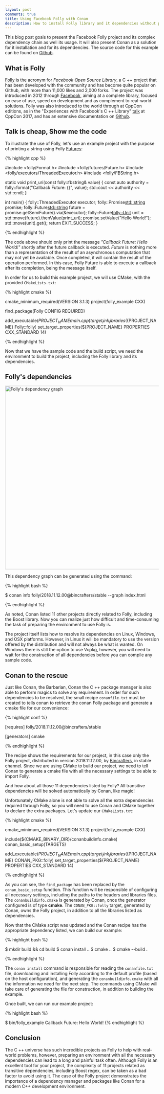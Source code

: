 ```yaml
---
layout: post
comments: true
title: Using Facebook Folly with Conan
description: How to install Folly library and it dependencies without pain using Conan
---
```


This blog post goals to present the Facebook Folly project and its complex dependency chain as well its usage. It will also present Conan as a solution for it installation and for its dependencies.
The source code for this example can be found on [Github](https://github.com/uilianries/conan-folly-example).

<h2>What is Folly</h2>

[Folly](https://github.com/facebook/folly) is the acronym for *Facebook Open Source Library*, a C ++ project that has been developed with the community and has become quite popular on Github, with more than 11,000 likes and 2,000 forks. The project was introduced in 2012 through [Facebook](https://www.facebook.com/notes/facebook-engineering/folly-the-facebook-open-source-library/10150864656793920/), aiming at a complete library, focused on ease of use, speed on development and as complement to real-world solutions. Folly was also introduced to the world through at CppCon editions, as in the "Experiences with Facebook's C ++ Library" [talk](https://www.youtube.com/watch?v=GDxb21kEthM) at CppCon 2017, and has an extensive documentation on [Github](https://github.com/facebook/folly/tree/master/folly/docs).


<h2>Talk is cheap, Show me the code</h2>

To illustrate the use of Folly, let's use an example project with the purpose of printing a string using Folly [Futures](https://code.fb.com/developer-tools/futures-for-c-11-at-facebook/):

{% highlight cpp %}

#include <folly/Format.h>
#include <folly/futures/Future.h>
#include <folly/executors/ThreadedExecutor.h>
#include <folly/FBString.h>

static void print_uri(const folly::fbstring& value) {
    const auto authority = folly::format("Callback Future: {}", value);
    std::cout << authority << std::endl;
}

int main() {
    folly::ThreadedExecutor executor;
    folly::Promise<std::string> promise;
    folly::Future<std::string> future = promise.getSemiFuture().via(&executor);
    folly::Future<folly::Unit> unit = std::move(future).thenValue(print_uri);
    promise.setValue("Hello World!");
    std::move(unit).get();
    return EXIT_SUCCESS;
}

{% endhighlight %}

The code above should only print the message *"Callback Future: Hello World!"* shortly after the future callback is executed. *Future* is nothing more than a representation of the result of an asynchronous computation that may not yet be available.
Once completed, it will contain the result of the operation performed. In this case, Folly Future is able to execute a callback after its completion, being the message itself.

In order for us to build this example project, we will use CMake, with the provided ``CMakeLists.txt``:

{% highlight cmake %}

cmake_minimum_required(VERSION 3.1.3)
project(folly_example CXX)

find_package(Folly CONFIG REQUIRED)

add_executable(${PROJECT_NAME} main.cpp)
target_link_libraries(${PROJECT_NAME} Folly::folly)
set_target_properties(${PROJECT_NAME} PROPERTIES CXX_STANDARD 14)

{% endhighlight %}

Now that we have the sample code and the build script, we need the environment to build the project, including the Folly library and its dependencies.


<h2>Folly's dependencies</h2>


<p class="centered">
    <img  src="{{ site.url }}/assets/post_images/2018-11-19/graph.png"  align="center"
    width="600"  alt="Folly's dependency graph"/>
</p>

This dependency graph can be generated using the command:

{% highlight bash %}

$ conan info folly/2018.11.12.00@bincrafters/stable --graph index.html

{% endhighlight %}

As noted, Conan listed 11 other projects directly related to Folly, including the Boost library. Now you can realize just how difficult and time-consuming the task of preparing the environment to use Folly is.

The project itself lists how to resolve its dependencies on Linux, Windows, and OSX platforms. However, in Linux it will be mandatory to use the version offered by the distribution and will not always be what is wanted. On Windows there is still the option to use Vcpkg, however, you will need to wait for the construction of all dependencies before you can compile any sample code.


<h2>Conan to the rescue</h2>


Just like Conan, the Barbarian, Conan the C ++ package manager is also able to perform magics to solve any requirement. In order for such dependencies to be resolved, the small recipe ``conanfile.txt`` must be created to tells conan to retrieve the conan Folly package and generate a cmake file for our convenience:

{% highlight conf %}

[requires]
folly/2018.11.12.00@bincrafters/stable

[generators]
cmake

{% endhighlight %}

The recipe shows the requirements for our project, in this case only the Folly project, distributed in version 2018.11.12.00, by [Bincrafters](https://bintray.com/bincrafters/public-conan/folly%3Abincrafters), in stable channel. Since we are using CMake to build our project, we need to tell Conan to generate a cmake file with all the necessary settings to be able to import Folly.

And how about all those 11 dependencies listed by Folly? All transitive dependencies will be solved automatically by Conan, like magic!

Unfortunately CMake alone is not able to solve all the extra dependencies required through Folly, so you will need to use Conan and CMake together to declare the extra packages. Let's update our ``CMakeLists.txt``:

{% highlight cmake %}

cmake_minimum_required(VERSION 3.1.3)
project(folly_example CXX)

include(${CMAKE_BINARY_DIR}/conanbuildinfo.cmake)
conan_basic_setup(TARGETS)

add_executable(${PROJECT_NAME} main.cpp)
target_link_libraries(${PROJECT_NAME} CONAN_PKG::folly)
set_target_properties(${PROJECT_NAME} PROPERTIES CXX_STANDARD 14)

{% endhighlight %}

As you can see, the `find_package` has been replaced by the `conan_basic_setup` function. This function will be responsible of configuring all necessary settings, including the paths to the headers and libraries files. The ``conanbuildinfo.cmake`` is generated by Conan, once the generator configured is of type **cmake**. The `CONAN_PKG::folly` target, generated by Conan, owns the Folly project, in addition to all the libraries listed as dependencies.

Now that the CMake script was updated and the Conan recipe has the appropriate dependency listed, we can build our example:

{% highlight bash %}

$ mkdir build && cd build
$ conan install ..
$ cmake ..
$ cmake --build .

{% endhighlight %}

The `conan install` command is responsible for reading the ``conanfile.txt`` file, downloading and installing Folly according to the default profile (based on the host configuration), and generating the ``conanbuildinfo.cmake`` with all the information we need for the next step.
The commands using CMake will take care of generating the file for construction, in addition to building the example.

Once built, we can run our example project:

{% highlight bash %}

$ bin/folly_example
 Callback Future: Hello World!
{% endhighlight %}


<h2>Conclusion</h2>


The C ++ universe has such incredible projects as Folly to help with real-world problems, however, preparing an environment with all the necessary dependencies can lead to a long and painful task often.
Although Folly is an excellent tool for your project, the complexity of 11 projects related as transitive dependencies, including Boost regex, can be taken as a bad factor to avoid using it.
The case of the Folly project demonstrates the importance of a dependency manager and packages like Conan for a modern C++ development environment.
